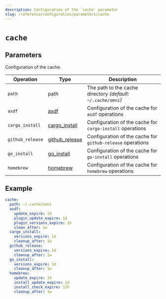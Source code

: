 ```yaml
---
description: Configuration of the `cache` parameter
slug: /reference/configuration/parameters/cache
---
```


# `cache`

## Parameters

Configuration of the cache.

| Operation | Type | Description                                                    |
|-----------|------|---------------------------------------------------------|
| `path` | path | The path to the cache directory *(default: `~/.cache/omni`)* |
| `asdf` | [asdf](cache/asdf) | Configuration of the cache for `asdf` operations |
| `cargo_install` | [cargo_install](cache/cargo_install) | Configuration of the cache for `cargo-install` operations |
| `github_release` | [github_release](cache/github_release) | Configuration of the cache for `github-release` operations |
| `go_install` | [go_install](cache/go_install) | Configuration of the cache for `go-install` operations |
| `homebrew`  | [homebrew](cache/homebrew) | Configuration of the cache for `homebrew` operations |

## Example

```yaml
cache:
  path: ~/.cache/omni
  asdf:
    update_expire: 1d
    plugin_update_expire: 1d
    plugin_versions_expire: 1h
    clean_after: 1w
  cargo_install:
    versions_expire: 1d
    cleanup_after: 1w
  github_release:
    versions_expire: 1d
    cleanup_after: 1w
  go_install:
    versions_expire: 1d
    cleanup_after: 1w
  homebrew:
    update_expire: 1d
    install_update_expire: 1d
    install_check_expire: 12h
    cleanup_after: 1w
```
